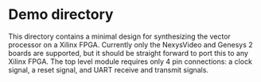 # Demo directory

This directory contains a minimal design for synthesizing the vector processor
on a Xilinx FPGA.  Currently only the NexysVideo and Genesys 2 boards are
supported, but it should be straight forward to port this to any Xilinx FPGA.
The top level module requires only 4 pin connections: a clock signal, a reset
signal, and UART receive and transmit signals.
